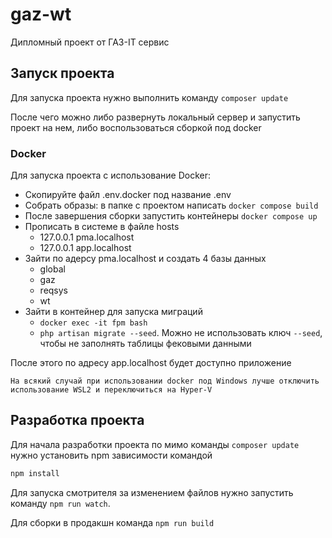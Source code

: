 # gaz-wt

Дипломный проект от ГАЗ-IT сервис

## Запуск проекта

Для запуска проекта нужно выполнить команду `composer update`

После чего можно либо развернуть локальный сервер и запустить проект на нем, либо воспользоваться сборкой под docker

### Docker

Для запуска проекта с использование Docker:

- Скопируйте файл .env.docker под название .env
- Собрать образы: в папке с проектом написать `docker compose build`
- После завершения сборки запустить контейнеры `docker compose up`
- Прописать в системе в файле hosts
  - 127.0.0.1 pma.localhost
  - 127.0.0.1 app.localhost
- Зайти по адерсу pma.localhost и создать 4 базы данных
  - global
  - gaz
  - reqsys
  - wt
- Зайти в контейнер для запуска миграций
  - `docker exec -it fpm bash`
  - `php artisan migrate --seed`. Можно не использовать ключ `--seed`, чтобы не заполнять таблицы фековыми данными

После этого по адресу app.localhost будет доступно приложение

    На всякий случай при использовании docker под Windows лучше отключить использование WSL2 и переключиться на Hyper-V

## Разработка проекта

Для начала разработки проекта по мимо команды `composer update` нужно установить npm зависимости командой

```sh
npm install
```

Для запуска смотрителя за изменением файлов нужно запустить команду `npm run watch`.

Для сборки в продакшн команда `npm run build`
